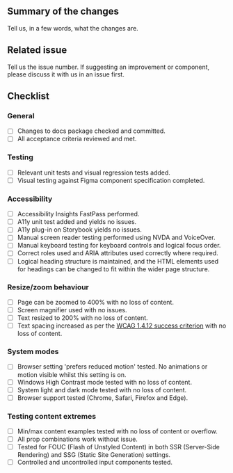 <!-- 🙏 Thank you for your contribution, it is greatly appreciated! -->

## Summary of the changes
Tell us, in a few words, what the changes are.

## Related issue
Tell us the issue number. If suggesting an improvement or component, please discuss it with us in an issue first.

## Checklist

### General 

- [ ] Changes to docs package checked and committed.
- [ ] All acceptance criteria reviewed and met. 

### Testing

- [ ] Relevant unit tests and visual regression tests added. 
- [ ] Visual testing against Figma component specification completed. 

### Accessibility 

- [ ] Accessibility Insights FastPass performed.
- [ ] A11y unit test added and yields no issues.
- [ ] A11y plug-in on Storybook yields no issues. 
- [ ] Manual screen reader testing performed using NVDA and VoiceOver. 
- [ ] Manual keyboard testing for keyboard controls and logical focus order. 
- [ ] Correct roles used and ARIA attributes used correctly where required. 
- [ ] Logical heading structure is maintained, and the HTML elements used for headings can be changed to fit within the wider page structure. 

### Resize/zoom behaviour 

- [ ] Page can be zoomed to 400% with no loss of content. 
- [ ] Screen magnifier used with no issues. 
- [ ] Text resized to 200% with no loss of content.
- [ ] Text spacing increased as per the [WCAG 1.4.12 success criterion](https://www.w3.org/TR/WCAG21/#text-spacing) with no loss of content.

### System modes

- [ ] Browser setting 'prefers reduced motion' tested. No animations or motion visible whilst this setting is on. 
- [ ] Windows High Contrast mode tested with no loss of content.
- [ ] System light and dark mode tested with no loss of content.
- [ ] Browser support tested (Chrome, Safari, Firefox and Edge). 

### Testing content extremes

- [ ] Min/max content examples tested with no loss of content or overflow. 
- [ ] All prop combinations work without issue. 
- [ ] Tested for FOUC (Flash of Unstyled Content) in both SSR (Server-Side Rendering) and SSG (Static Site Generation) settings.
- [ ] Controlled and uncontrolled input components tested.